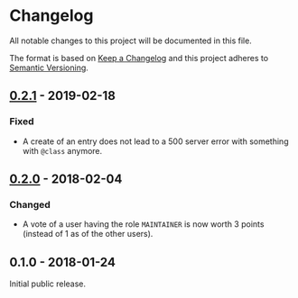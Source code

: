 # Changelog

All notable changes to this project will be documented in this file.

The format is based on [Keep a Changelog](http://keepachangelog.com/en/1.0.0/)
and this project adheres to [Semantic Versioning](http://semver.org/spec/v2.0.0.html).

## [0.2.1] - 2019-02-18

### Fixed

- A create of an entry does not lead to a 500 server error with something with `@class` anymore.

## [0.2.0] - 2018-02-04

### Changed

- A vote of a user having the role `MAINTAINER` is now worth 3 points (instead of 1 as of the other users).

## 0.1.0 - 2018-01-24

Initial public release.

[Unreleased]: https://github.com/jabref/cloudref/compare/0.2.1...HEAD
[0.2.1]: https://github.com/jabref/cloudref/compare/0.2.0...0.2.1
[0.2.0]: https://github.com/jabref/cloudref/compare/0.1.0...0.2.0
